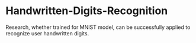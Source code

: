 # Handwritten-Digits-Recognition
Research, whether trained for MNIST model, can be successfully applied to recognize user handwritten digits.
